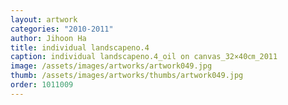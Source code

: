 ```yaml
---
layout: artwork 
categories: "2010-2011"
author: Jihoon Ha 
title: individual landscapeno.4 
caption: individual landscapeno.4_oil on canvas_32×40㎝_2011 
image: /assets/images/artworks/artwork049.jpg 
thumb: /assets/images/artworks/thumbs/artwork049.jpg 
order: 1011009 
---
```

